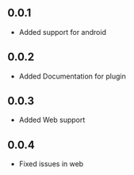 ## 0.0.1

* Added support for android

## 0.0.2

* Added Documentation for plugin

## 0.0.3
* Added Web support

## 0.0.4
* Fixed issues in web